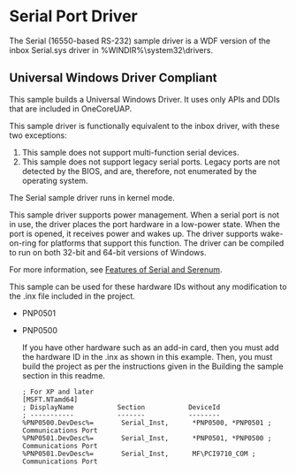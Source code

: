 Serial Port Driver
==================

The Serial (16550-based RS-232) sample driver is a WDF version of the inbox Serial.sys driver in %WINDIR%\\system32\\drivers.

## Universal Windows Driver Compliant
This sample builds a Universal Windows Driver. It uses only APIs and DDIs that are included in OneCoreUAP.

This sample driver is functionally equivalent to the inbox driver, with these two exceptions:

1.  This sample does not support multi-function serial devices.
2.  This sample does not support legacy serial ports. Legacy ports are not detected by the BIOS, and are, therefore, not enumerated by the operating system.

The Serial sample driver runs in kernel mode.

This sample driver supports power management. When a serial port is not in use, the driver places the port hardware in a low-power state. When the port is opened, it receives power and wakes up. The driver supports wake-on-ring for platforms that support this function. The driver can be compiled to run on both 32-bit and 64-bit versions of Windows.

For more information, see [Features of Serial and Serenum](http://msdn.microsoft.com/en-us/library/windows/hardware/ff546505).

This sample can be used for these hardware IDs without any modification to the .inx file included in the project.

-   PNP0501
-   PNP0500

    If you have other hardware such as an add-in card, then you must add the hardware ID in the .inx as shown in this example. Then, you must build the project as per the instructions given in the Building the sample section in this readme.

    ``` {.syntax xml:space="preserve"}
    ; For XP and later
    [MSFT.NTamd64]
    ; DisplayName           Section           DeviceId
    ; -----------           -------           --------
    %PNP0500.DevDesc%=       Serial_Inst,      *PNP0500, *PNP0501 ; Communications Port
    %PNP0501.DevDesc%=       Serial_Inst,      *PNP0501, *PNP0500 ; Communications Port
    %PNP0501.DevDesc%=       Serial_Inst,      MF\PCI9710_COM ; Communications Port
    ```
